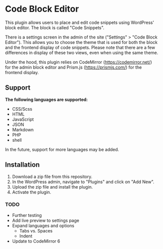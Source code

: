 # Code Block Editor

This plugin allows users to place and edit code snippets using WordPress' block editor. The block is called "Code Snippets".

There is a settings screen in the admin of the site ("Settings" > "Code Block Editor"). This allows you to choose the theme that is used for both the block and the frontend display of code snippets. Please note that there are a few differences in display of these two views, even when using the same theme.

Under the hood, this plugin relies on CodeMirror (https://codemirror.net/) for the admin block editor and Prism.js (https://prismjs.com/) for the frontend display.

## Support

**The following languages are supported:**

- CSS/Scss
- HTML
- JavaScript
- JSON
- Markdown
- PHP
- shell

In the future, support for more languages may be added.

## Installation

1. Download a zip file from this repository.
1. In the WordPress admin, navigate to "Plugins" and click on "Add New".
1. Upload the zip file and install the plugin.
1. Activate the plugin.

### TODO

- Further testing
- Add live preview to settings page
- Expand languages and options
  - Tabs vs. Spaces
  - Indent
- Update to CodeMirror 6
